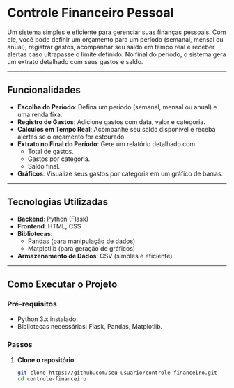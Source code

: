 # Controle Financeiro Pessoal

Um sistema simples e eficiente para gerenciar suas finanças pessoais. Com ele, você pode definir um orçamento para um período (semanal, mensal ou anual), registrar gastos, acompanhar seu saldo em tempo real e receber alertas caso ultrapasse o limite definido. No final do período, o sistema gera um extrato detalhado com seus gastos e saldo.

---

## Funcionalidades

- **Escolha do Período**: Defina um período (semanal, mensal ou anual) e uma renda fixa.
- **Registro de Gastos**: Adicione gastos com data, valor e categoria.
- **Cálculos em Tempo Real**: Acompanhe seu saldo disponível e receba alertas se o orçamento for estourado.
- **Extrato no Final do Período**: Gere um relatório detalhado com:
  - Total de gastos.
  - Gastos por categoria.
  - Saldo final.
- **Gráficos**: Visualize seus gastos por categoria em um gráfico de barras.

---

## Tecnologias Utilizadas

- **Backend**: Python (Flask)
- **Frontend**: HTML, CSS
- **Bibliotecas**:
  - Pandas (para manipulação de dados)
  - Matplotlib (para geração de gráficos)
- **Armazenamento de Dados**: CSV (simples e eficiente)

---

## Como Executar o Projeto

### Pré-requisitos

- Python 3.x instalado.
- Bibliotecas necessárias: Flask, Pandas, Matplotlib.

### Passos

1. **Clone o repositório**:
   ```bash
   git clone https://github.com/seu-usuario/controle-financeiro.git
   cd controle-financeiro
